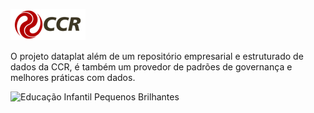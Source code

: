 ![Logo-grupo-ccr-Editado-v3.png](/.attachments/Logo-grupo-ccr-Editado-v3-1a1b3763-69fa-4f6f-9907-bbdd76fabbbb.png)

O projeto dataplat além de um repositório empresarial e estruturado de dados da CCR, é também um provedor de padrões de governança e melhores práticas com dados.

<IMG  src="https://static.wixstatic.com/media/535ef2_1c114473c23144e283e7d1debf79f314~mv2.png/v1/fill/w_560,h_420,al_c,q_85,usm_0.66_1.00_0.01,enc_auto/site-em-constru%C3%A7%C3%A3o-png-4_webp.png"  alt="Educação Infantil Pequenos Brilhantes"/>
